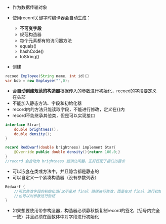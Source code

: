 

- 作为数据传输对象
- 使用record关键字时编译器会自动生成：
  - **不可变字段**
  - 规范构造器
  - 每个元素都有的访问器方法
  - equals()
  - hashCode()
  - toString()

- 创建
``` java
recoed Employee(String name, int id){}
var bob = new Employee("",0);
```
- 会**自动创建规范的构造器**根据传入的参数进行初始化，recoed的字段要定义在头部
- 不能加入静态方法、字段和初始化器
- record内的方法只能读取字段，不能进行修改，定义在{}内
- record不能继承其他类，但是可以实现接口

``` java
interface Strar{
    double brightness();
    double density();
}

record RedDwarf(double brightness) implement Star{
    @Override public double density(){return 100.0;}
}
//record 会自动为 brightness 提供访问器，正好匹配了接口的要求
```
- 可以嵌套在类或方法中，并且隐含都是静态的
- 可以自定义一个紧凑构造器（没有参数列表）

``` java
Redwarf {
    //可以修改字段的初始化值(这不是对 final 继续进行修改，而是在对 final 进行初始化前对初始化值进行修改)
    //也可以对参数进行验证
}
```
- 如果想要使用带参构造器，构造器必须静秋额复制record的签名（括号内完全一致）并且必须在函数体中对字段进行初始化